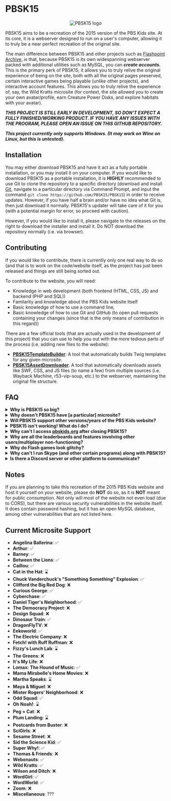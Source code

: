 # PBSK15
<p align="center">
  <img src="https://pbsk15.github.io/pbsk15-repo-assets/pbsk15_logo.png" alt="PBSK15 logo"/>
</p>

PBSK15 aims to be a recreation of the 2015 version of the PBS Kids site. At its core, it is a webserver designed to run on a user's computer, allowing it to truly be a near perfect recreation of the original site.

The main difference between PBSK15 and other projects such as [Flashpoint Archive](https://flashpointarchive.org), is that, because PBSK15 is its own widespanning webserver packed with additional utilities such as MySQL, you can ***create accounts.*** This is the primary perk of PBSK15; it allows you to truly relive the original experience of being on the site, both with all the original pages preserved, certain interactive games being playable (unlike other projects), and interactive account features. This allows you to truly relive the experience of, say, the Wild Kratts microsite (for context, the site allowed you to create your own avatar/profile, earn Creature Power Disks, and explore habitats with your avatar).

***THIS PROJECT IS STILL EARLY IN DEVELOPMENT, SO DON'T EXPECT A FULLY FINISHED/WORKING PRODUCT. IF YOU HAVE ANY ISSUES WITH THE PROGRAM, PLEASE OPEN AN ISSUE ON THIS GITHUB REPOSITORY.***

***This project currently only supports Windows. (It may work on Wine on Linux, but this is untested).***

## Installation
You may either download PBSK15 and have it act as a fully portable installation, or you may install it on your computer. If you would like to download PBSK15 as a portable installation, it is **HIGHLY** recommended to use Git to clone the repository to a specific directory (download and install [Git](https://git-scm.com/download/win), navigate to a particular directory via Command Prompt, and input the command `git clone https://github.com/PBSK15/PBSK15`) in order to receive updates. However, if you have half a brain and/or have no idea what Git is, then just download it normally. PBSK15's updater will take care of it for you (with a potential margin for error, so proceed with caution).

However, if you would like to install it, please navigate to the releases on the right to download the installer and install it. Do NOT download the repository normally (i.e. via browser).

## Contributing
If you would like to contribute, there is currently only one real way to do so (and that is to work on the code/website itself, as the project has just been released and things are still being sorted out.

To contribute to the website, you will need:
- Knowledge in web development (both frontend (HTML, CSS, JS) and backend (PHP and SQL))
- Familarity and knowledge about the PBS Kids website itself
- Basic knowledge of how to use a command line,
- Basic knowledge of how to use Git and GitHub (to open pull requests containing your changes (since that is the only means of contribution in this regard))
 
There are a few official tools (that are actually used in the development of this project) that you can use to help you out with the more tedious parts of the process (i.e. adding new files to the website):
- **[PBSK15TemplateBuilder](https://github.com/PBSK15/PBSK15TemplateBuilder)**: A tool that automatically builds Twig templates for any given microsite.
- **[PBSK15AssetDownloader](https://github.com/PBSK15/PBSK15AssetDownloader)**: A tool that automatically downloads assets like SWF, CSS, and JS files (to name a few) from multiple sources (i.e. Wayback Machine, r53-vip-soup, etc.) to the webserver, maintaining the original file structure.


## FAQ
<details>
<summary><b>Why is PBSK15 so big?</b></summary>
PBSK15 is big because the PBS Kids website itself is very large. We're currently working on a solution to selectively install specific sections of the PBS Kids website for PBSK15, so that if you just want the Wild Kratts microsite for instance, you don't need to download every other part of the PBS Kids website in the process.
</details>

<details>
<summary><b>Why doesn't PBSK15 have [a particular] microsite?</b></summary>
This may seem like a super-obvious question to put in FAQ, but someone's inevitably going to ask it, probably because they've never read more than a few sentences in their life. It has literally been said above that the project is <b><i>in development</i></b>, so do <b><i>NOT</i></b> expect a completely finished project. 
</details>

<details>
<summary><b>Will PBSK15 support other versions/years of the PBS Kids website?</b></summary>
As the name implies, no, it will not. If you want other versions of the PBS Kids website, then check out alternatives like <a href="https://nostalgiakidssites.com">nostalgiakidssites.com</a>. However, PBSK15 will contain old sections of the PBS Kids website, as those still existed on the official website in 2015.
</details>

<details>
<summary><b>PBSK15 isn't working! What do I do?</b></summary>
Open an issue <a href="https://github.com/PBSK15/PBSK15/issues">here</a> describing everything about the error, from the circumstances of the situtaion to any error logs.
</details>

<details>
<summary><b>Why can't I access <a href="https://pbskids.org">pbskids.org</a> after closing PBSK15?</b></summary>
Somehow, even with all the protections put in place to prevent you from closing it like you would any other program, you managed to do it in that way (i.e. clicking the X button at the top right of the window). Run PBSK15 Repair (you can type it in the Windows search bar to find it) to resolve the issue. You may need to restart your main browser afterwards.
</details>

<details>
<summary><b>Why are all the leaderboards and features involving other users/multiplayer non-functioning?</b></summary>
PBSK15 is a program serving you an <i>offline copy</i> of the 2015 PBS Kids website, meaning that you're not really connecting to any webserver hosted online, and thus you can't do anything with other users. It's *all* hosted on your computer.
</details>

<details>
<summary><b>Why do Flash games look glitchy?</b></summary>
This happens if you have an NVIDIA GPU. It's an issue with Basilisk, the browser used in PBSK15 and how it runs plugins (like Flash). We're currently working to fix this.
</details>

<details>
<summary><b>Why can't I run Skype (and other certain programs) along with PBSK15?</b></summary>
This is because Skype and every other program that PBSK15 shuts down interferes with the way PBSK15 hosts the website. In technical terms, these programs consume the 80 and 443 ports, which PBSK15 requires to operate the webserver, and for the browser to be flawlessly compatible with navigating it.
</details>

<details>
<summary><b>Is there a Discord server or other platform to communicate?</b></summary>
Not right now, no. There will likely be one soon, but as the project has just been released, there isn't currently a real community centered around this project.
</details>

## Notes
If you are planning to take this recreation of the 2015 PBS Kids website and host it yourself on your website, please do <b>NOT</b> do so, as it is <b>NOT</b> meant for public consumption. Not only will most of the website not even load (due to CORS), but there are various security vulnerabilities in the website itself. It does contain password hashing, but it has an open MySQL database, among other vulnerabilities that are not listed here.


## Current Microsite Support
* <b>Angelina Ballerina</b>: ✅
* <b>Arthur</b>: ✅
* <b>Barney</b>: ✅
* <b>Between the Lions</b>: ✅
* <b>Caillou</b>: ✅
* <b>Cat in the Hat</b>: ⌛
* <b>Chuck Vanderchuck's "Something Something" Explosion</b>: ✅
* <b>Clifford the Big Red Dog</b>: ❌
* <b>Curious George</b>: ✅
* <b>Cyberchase</b>: ✅
* <b>Daniel Tiger's Neighborhood</b>: ✅
* <b>The Democracy Project</b>: ❌
* <b>Design Squad</b>: ❌
* <b>Dinosaur Train</b>: ✅
* <b>DragonFlyTV</b>: ❌
* <b>Eekoworld</b>: ✅
* <b>The Electric Company</b>: ❌
* <b>Fetch! with Ruff Ruffman</b>: ❌
* <b>Fizzy's Lunch Lab</b>: ⌛
* <b>The Greens</b>: ❌
* <b>It's My Life</b>: ❌
* <b>Lomax: The Hound of Music</b>: ✅
* <b>Mama Mirabelle's Home Movies</b>: ❌
* <b>Martha Speaks</b>: ⌛
* <b>Maya & Miguel</b>: ❌
* <b>Mister Rogers' Neighborhood</b>: ❌
* <b>Odd Squad</b>: ✅
* <b>Oh Noah!</b>: ⌛
* <b>Peg + Cat</b>: ❌
* <b>Plum Landing</b>: ⌛
* <b>Postcards from Buster</b>: ❌
* <b>SciGirls</b>: ❌
* <b>Sesame Street</b>: ❌
* <b>Sid the Science Kid</b>: ✅
* <b>Super Why!</b>: ✅
* <b>Thomas & Friends</b>: ❌
* <b>Webonauts</b>: ✅
* <b>Wild Kratts</b>: ✅
* <b>Wilson and Ditch</b>: ❌
* <b>WordGirl</b>: ✅
* <b>WordWorld</b>: ✅
* <b>Zoom</b>: ❌
* <b>Miscellaneous</b>: ???